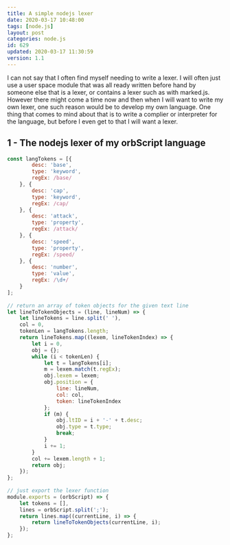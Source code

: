 ```yaml
---
title: A simple nodejs lexer
date: 2020-03-17 10:48:00
tags: [node.js]
layout: post
categories: node.js
id: 629
updated: 2020-03-17 11:30:59
version: 1.1
---
```


I can not say that I often find myself needing to write a lexer. I will often just use a user space module that was all ready written before hand by someone else that is a lexer, or contains a lexer such as with marked.js. However there might come a time now and then when I will want to write my own lexer, one such reason would be to develop my own language. One thing that comes to mind about that is to write a complier or interpreter for the language, but before I even get to that I will want a lexer.

<!-- more -->


## 1 - The nodejs lexer of my orbScript language

```js
const langTokens = [{
        desc: 'base',
        type: 'keyword',
        regEx: /base/
    }, {
        desc: 'cap',
        type: 'keyword',
        regEx: /cap/
    }, {
        desc: 'attack',
        type: 'property',
        regEx: /attack/
    }, {
        desc: 'speed',
        type: 'property',
        regEx: /speed/
    }, {
        desc: 'number',
        type: 'value',
        regEx: /\d+/
    }
];
 
// return an array of token objects for the given text line
let lineToTokenObjects = (line, lineNum) => {
    let lineTokens = line.split(' '),
    col = 0,
    tokenLen = langTokens.length;
    return lineTokens.map((lexem, lineTokenIndex) => {
        let i = 0,
        obj = {};
        while (i < tokenLen) {
            let t = langTokens[i];
            m = lexem.match(t.regEx);
            obj.lexem = lexem;
            obj.position = {
                line: lineNum,
                col: col,
                token: lineTokenIndex
            };
            if (m) {
                obj.ltID = i + '-' + t.desc;
                obj.type = t.type;
                break;
            }
            i += 1;
        }
        col += lexem.length + 1;
        return obj;
    });
};
 
// just export the lexer function
module.exports = (orbScript) => {
    let tokens = [],
    lines = orbScript.split(';');
    return lines.map((currentLine, i) => {
        return lineToTokenObjects(currentLine, i);
    });
};
```
